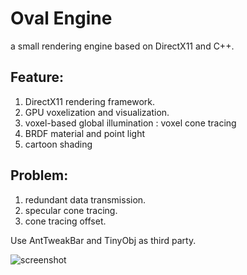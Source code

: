 # Oval Engine
a small rendering engine based on DirectX11 and C++.

## Feature:
1. DirectX11 rendering framework.
2. GPU voxelization and visualization.
3. voxel-based global illumination : voxel cone tracing
4. BRDF material and point light
5. cartoon shading


## Problem:
1. redundant data transmission.
2. specular cone tracing.
3. cone tracing offset. 

Use AntTweakBar and TinyObj as third party.

![screenshot](https://github.com/qingqhua/OvalEngine/raw/master/Ovalty/screenshot/vct1.PNG)




